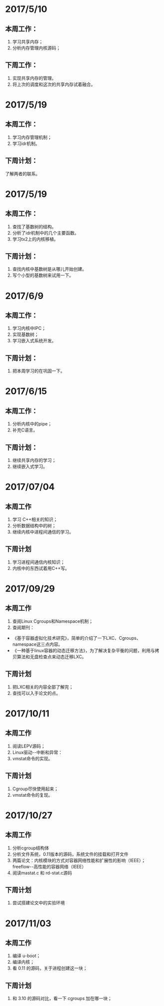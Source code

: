 # 2017/5/10

## 本周工作：
1. 学习共享内存；
2. 分析内存管理内核源码；

## 下周工作：
1. 实现共享内存的管理。
2. 将上次的调度和这次的共享内存试着融合。


# 2017/5/19

## 本周工作：
1. 学习内存管理机制；
2. 学习idr机制。

## 下周计划：
了解两者的联系。


# 2017/5/19

## 本周工作：
1. 查找了基数树的结构。
2. 分析了idr机制中的几个主要函数。
3. 学习tx2上的内核移植。

## 下周计划：
1. 查找内核中基数树是从哪儿开始创建。
2. 写个小型的基数树来试用一下。


# 2017/6/9

## 本周工作：
1. 学习内核中IPC；
2. 实现基数树；
3. 学习嵌入式系统开发。

## 下周计划：
1. 把本周学习的在巩固一下。


# 2017/6/15

## 本周工作：
1. 分析内核中的pipe；
2. 补充C语言。

## 下周计划：
1. 继续共享内存的学习；
2. 继续嵌入式学习。


# 2017/07/04

## 本周工作
1. 学习 C++相关的知识；
2. 分析数据结构中的树；
3. 继续内核中进程间通信的学习。

## 下周计划
1. 学习进程间通信内核知识；
2. 内核中的东西试着用C++写。


# 2017/09/29

## 本周工作
1. 查阅Linux Cgroups和Namespace机制；
2. 查阅期刊：
- 《基于容器虚拟化技术研究》，简单的介绍了一下LXC、Cgroups、namespace这三点内容。
- 《一种基于linux容器的动态迁移方法》，为了解决复杂平衡的问题，利用与拷贝算法和无盘检查点来动态迁移LXC。

## 下周计划
1. 把LXC相关的内容全部了解完；
2. 查找可以入手论文的点。

# 2017/10/11

## 本周工作
1. 阅读LEPV源码；
2. Linux驱动--中断和异常：
3. vmstat命令的实现。

## 下周计划
1. Cgroup尽快使用起来；
2. vmstat命令的复现。


# 2017/10/27

## 本周工作
1. 分析cgroup结构体
2. 分析文件系统，0.11版本的源码，系统文件的挂载和打开文件
3. 两篇论文：内核模块的方式对容器网络性能和扩展性的影响（IEEE）；freeflow--高性能的容器网络（IEEE）
4. 阅读mastat.c 和 rd-stat.c源码

## 下周计划
1. 尝试搭建论文中的实验环境


# 2017/11/03

## 本周工作
1. 编译 u-boot；
2. 编译内核；
3. 看 0.11 的源码，关于进程创建这一块；

## 下周计划
1. 和 3.10 的源码对比，看一下 cgroups 加在哪一块；
